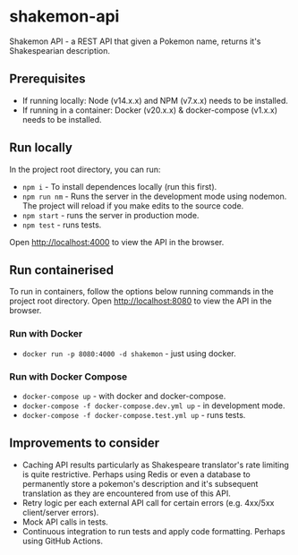 # shakemon-api

Shakemon API - a REST API that given a Pokemon name, returns it's Shakespearian description.

## Prerequisites

- If running locally: Node (v14.x.x) and NPM (v7.x.x) needs to be installed.
- If running in a container: Docker (v20.x.x) & docker-compose (v1.x.x) needs to be installed.

## Run locally

In the project root directory, you can run:

- `npm i` - To install dependences locally (run this first).
- `npm run nm` - Runs the server in the development mode using nodemon. The project will reload if you make edits to the source code.
- `npm start` - runs the server in production mode.
- `npm test` - runs tests.

Open [http://localhost:4000](http://localhost:4000) to view the API in the browser.

## Run containerised

To run in containers, follow the options below running commands in the project root directory. Open [http://localhost:8080](http://localhost:8080) to view the API in the browser.

### Run with Docker

- `docker run -p 8080:4000 -d shakemon` - just using docker.

### Run with Docker Compose

- `docker-compose up` - with docker and docker-compose.
- `docker-compose -f docker-compose.dev.yml up` - in development mode.
- `docker-compose -f docker-compose.test.yml up` - runs tests.

## Improvements to consider

- Caching API results particularly as Shakespeare translator's rate limiting is quite restrictive. Perhaps using Redis or even a database to permanently store a pokemon's description and it's subsequent translation as they are encountered from use of this API.
- Retry logic per each external API call for certain errors (e.g. 4xx/5xx client/server errors).
- Mock API calls in tests.
- Continuous integration to run tests and apply code formatting. Perhaps using GitHub Actions.
